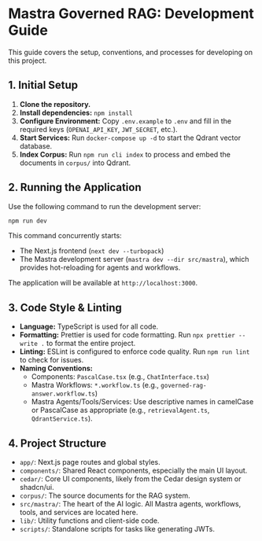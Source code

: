 # Mastra Governed RAG: Development Guide

This guide covers the setup, conventions, and processes for developing on this project.

## 1. Initial Setup

1.  **Clone the repository.**
2.  **Install dependencies:** `npm install`
3.  **Configure Environment:** Copy `.env.example` to `.env` and fill in the required keys (`OPENAI_API_KEY`, `JWT_SECRET`, etc.).
4.  **Start Services:** Run `docker-compose up -d` to start the Qdrant vector database.
5.  **Index Corpus:** Run `npm run cli index` to process and embed the documents in `corpus/` into Qdrant.

## 2. Running the Application

Use the following command to run the development server:

```bash
npm run dev
```

This command concurrently starts:
- The Next.js frontend (`next dev --turbopack`)
- The Mastra development server (`mastra dev --dir src/mastra`), which provides hot-reloading for agents and workflows.

The application will be available at `http://localhost:3000`.

## 3. Code Style & Linting

- **Language:** TypeScript is used for all code.
- **Formatting:** Prettier is used for code formatting. Run `npx prettier --write .` to format the entire project.
- **Linting:** ESLint is configured to enforce code quality. Run `npm run lint` to check for issues.
- **Naming Conventions:**
    - Components: `PascalCase.tsx` (e.g., `ChatInterface.tsx`)
    - Mastra Workflows: `*.workflow.ts` (e.g., `governed-rag-answer.workflow.ts`)
    - Mastra Agents/Tools/Services: Use descriptive names in camelCase or PascalCase as appropriate (e.g., `retrievalAgent.ts`, `QdrantService.ts`).

## 4. Project Structure

- `app/`: Next.js page routes and global styles.
- `components/`: Shared React components, especially the main UI layout.
- `cedar/`: Core UI components, likely from the Cedar design system or shadcn/ui.
- `corpus/`: The source documents for the RAG system.
- `src/mastra/`: The heart of the AI logic. All Mastra agents, workflows, tools, and services are located here.
- `lib/`: Utility functions and client-side code.
- `scripts/`: Standalone scripts for tasks like generating JWTs.

